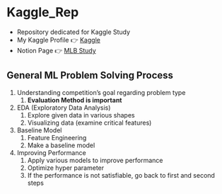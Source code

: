 # Kaggle_Rep

- Repository dedicated for Kaggle Study
- My Kaggle Profile 👉 [Kaggle](https://www.kaggle.com/trispark)
- Notion Page 👉 [MLB Study](https://www.notion.so/Google-MLB-e9fb1b81889b4edd9a938ea73dfca248)

## General ML Problem Solving Process

1. Understanding competition’s goal regarding problem type
    1. **Evaluation Method is important**
2. EDA (Exploratory Data Analysis)
    1. Explore given data in various shapes
    2. Visualizing data (examine critical features)
3. Baseline Model 
    1. Feature Engineering 
    2. Make a baseline model 
4. Improving Performance
    1. Apply various models to improve performance
    2. Optimize hyper parameter 
    3. If the performance is not satisfiable, go back to first and second steps
